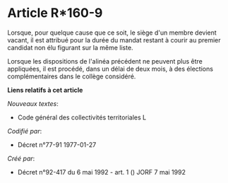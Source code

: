 # Article R*160-9

Lorsque, pour quelque cause que ce soit, le siège d'un membre devient vacant, il est attribué pour la durée du mandat restant
à courir au premier candidat non élu figurant sur la même liste.

Lorsque les dispositions de l'alinéa précédent ne peuvent plus être appliquées, il est procédé, dans un délai de deux mois, à
des élections complémentaires dans le collège considéré.

**Liens relatifs à cet article**

_Nouveaux textes_:

  - Code général des collectivités territoriales L

_Codifié par_:

  - Décret n°77-91 1977-01-27

_Créé par_:

  - Décret n°92-417 du 6 mai 1992 - art. 1 () JORF 7 mai 1992
